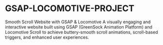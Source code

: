 # GSAP-LOCOMOTIVE-PROJECT
Smooth Scroll Website with GSAP &amp; Locomotive A visually engaging and interactive website built using GSAP (GreenSock Animation Platform) and Locomotive Scroll to achieve buttery-smooth scroll animations, scroll-based triggers, and enhanced user experiences.
